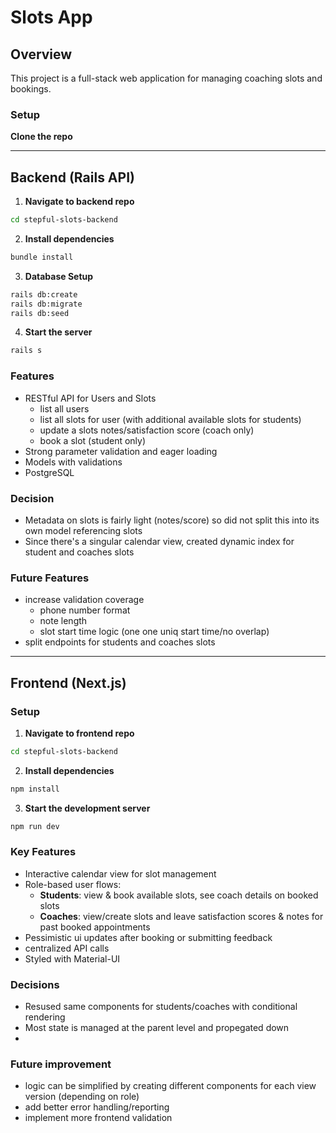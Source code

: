 # Slots App

## Overview
This project is a full-stack web application for managing coaching slots and bookings.

### Setup
**Clone the repo**

---

## Backend (Rails API)
1. **Navigate to backend repo**
```bash
cd stepful-slots-backend
```

2. **Install dependencies**
```bash
bundle install
```

3. **Database Setup**
```bash
rails db:create
rails db:migrate
rails db:seed
```

4. **Start the server**
```bash
rails s
```

### Features
- RESTful API for Users and Slots
    - list all users
    - list all slots for user (with additional available slots for students)
    - update a slots notes/satisfaction score (coach only)
    - book a slot (student only)
- Strong parameter validation and eager loading
- Models with validations
- PostgreSQL

### Decision
- Metadata on slots is fairly light (notes/score) so did not split this into its own model referencing slots
- Since there's a singular calendar view, created dynamic index for student and coaches slots

### Future Features
- increase validation coverage
    - phone number format
    - note length
    - slot start time logic (one one uniq start time/no overlap)
- split endpoints for students and coaches slots

---

## Frontend (Next.js)

### Setup
1. **Navigate to frontend repo**
```bash
cd stepful-slots-backend
```

2. **Install dependencies**
```bash
npm install
```

3. **Start the development server**
```bash
npm run dev
```

### Key Features
- Interactive calendar view for slot management
- Role-based user flows:
  - **Students**: view & book available slots, see coach details on booked slots
  - **Coaches**: view/create slots and leave satisfaction scores & notes for past booked appointments
- Pessimistic ui updates after booking or submitting feedback
- centralized API calls
- Styled with Material-UI

### Decisions
- Resused same components for students/coaches with conditional rendering
- Most state is managed at the parent level and propegated down
- 

### Future improvement
- logic can be simplified by creating different components for each view version (depending on role)
- add better error handling/reporting
- implement more frontend validation
